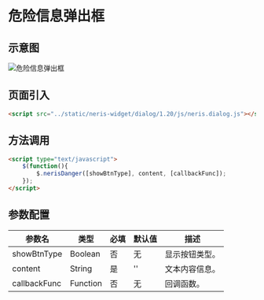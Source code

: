 # 危险信息弹出框

## 示意图
![危险信息弹出框](../../assets/imgs/dialog/danger-dialog.png)

## 页面引入
```html
<script src="../static/neris-widget/dialog/1.20/js/neris.dialog.js"></script>
```

## 方法调用
```html
<script type="text/javascript">
	$(function(){
		$.nerisDanger([showBtnType], content, [callbackFunc]);
	});
</script>
```

## 参数配置
| 参数名  | 类型  | 必填  | 默认值 | 描述 |
| -------- | --------| ---|-----|----|
| showBtnType| Boolean |  否   | 无 | 显示按钮类型。|
| content | String | 是 | '' | 文本内容信息。|
| callbackFunc| Function | 否 | 无 | 回调函数。 |